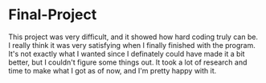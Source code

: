 # Final-Project

This project was very difficult, and it showed how hard coding truly can be. I really think it was very satisfying when I finally finished with the program. It's not exactly what I wanted since I definately could have made it a bit better, but I couldn't figure some things out. It took a lot of research and time to make what I got as of now, and I'm pretty happy with it.
